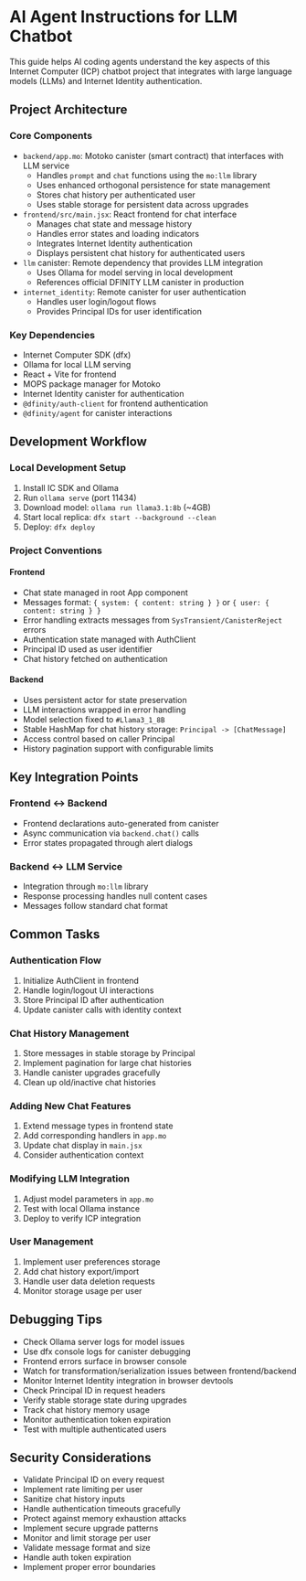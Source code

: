 # AI Agent Instructions for LLM Chatbot

This guide helps AI coding agents understand the key aspects of this Internet Computer (ICP) chatbot project that integrates with large language models (LLMs) and Internet Identity authentication.

## Project Architecture

### Core Components
- `backend/app.mo`: Motoko canister (smart contract) that interfaces with LLM service
  - Handles `prompt` and `chat` functions using the `mo:llm` library
  - Uses enhanced orthogonal persistence for state management
  - Stores chat history per authenticated user
  - Uses stable storage for persistent data across upgrades
- `frontend/src/main.jsx`: React frontend for chat interface
  - Manages chat state and message history
  - Handles error states and loading indicators
  - Integrates Internet Identity authentication
  - Displays persistent chat history for authenticated users
- `llm` canister: Remote dependency that provides LLM integration
  - Uses Ollama for model serving in local development
  - References official DFINITY LLM canister in production
- `internet_identity`: Remote canister for user authentication
  - Handles user login/logout flows
  - Provides Principal IDs for user identification

### Key Dependencies
- Internet Computer SDK (dfx)
- Ollama for local LLM serving
- React + Vite for frontend
- MOPS package manager for Motoko
- Internet Identity canister for authentication
- `@dfinity/auth-client` for frontend authentication
- `@dfinity/agent` for canister interactions

## Development Workflow

### Local Development Setup
1. Install IC SDK and Ollama
2. Run `ollama serve` (port 11434)
3. Download model: `ollama run llama3.1:8b` (~4GB)
4. Start local replica: `dfx start --background --clean`
5. Deploy: `dfx deploy`

### Project Conventions

#### Frontend 
- Chat state managed in root App component
- Messages format: `{ system: { content: string } }` or `{ user: { content: string } }`
- Error handling extracts messages from `SysTransient/CanisterReject` errors
- Authentication state managed with AuthClient
- Principal ID used as user identifier
- Chat history fetched on authentication

#### Backend
- Uses persistent actor for state preservation
- LLM interactions wrapped in error handling
- Model selection fixed to `#Llama3_1_8B`
- Stable HashMap for chat history storage: `Principal -> [ChatMessage]`
- Access control based on caller Principal
- History pagination support with configurable limits

## Key Integration Points

### Frontend ↔ Backend
- Frontend declarations auto-generated from canister
- Async communication via `backend.chat()` calls
- Error states propagated through alert dialogs

### Backend ↔ LLM Service
- Integration through `mo:llm` library
- Response processing handles null content cases
- Messages follow standard chat format

## Common Tasks

### Authentication Flow
1. Initialize AuthClient in frontend
2. Handle login/logout UI interactions
3. Store Principal ID after authentication
4. Update canister calls with identity context

### Chat History Management
1. Store messages in stable storage by Principal
2. Implement pagination for large chat histories
3. Handle canister upgrades gracefully
4. Clean up old/inactive chat histories

### Adding New Chat Features
1. Extend message types in frontend state
2. Add corresponding handlers in `app.mo`
3. Update chat display in `main.jsx`
4. Consider authentication context

### Modifying LLM Integration
1. Adjust model parameters in `app.mo`
2. Test with local Ollama instance
3. Deploy to verify ICP integration

### User Management
1. Implement user preferences storage
2. Add chat history export/import
3. Handle user data deletion requests
4. Monitor storage usage per user

## Debugging Tips
- Check Ollama server logs for model issues
- Use dfx console logs for canister debugging
- Frontend errors surface in browser console
- Watch for transformation/serialization issues between frontend/backend
- Monitor Internet Identity integration in browser devtools
- Check Principal ID in request headers
- Verify stable storage state during upgrades
- Track chat history memory usage
- Monitor authentication token expiration
- Test with multiple authenticated users

## Security Considerations
- Validate Principal ID on every request
- Implement rate limiting per user
- Sanitize chat history inputs
- Handle authentication timeouts gracefully
- Protect against memory exhaustion attacks
- Implement secure upgrade patterns
- Monitor and limit storage per user
- Validate message format and size
- Handle auth token expiration
- Implement proper error boundaries